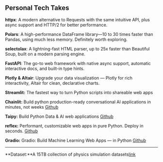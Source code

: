 ## Personal Tech Takes

**httpx**: A modern alternative to Requests with the same intuitive API, plus async support and HTTP/2 for better performance.

**Polars**: A high-performance DataFrame library—10 to 30 times faster than Pandas, using much less memory. Definitely worth exploring.

**selectolax**: A lightning-fast HTML parser, up to 25x faster than Beautiful Soup, built on a modern parsing engine.

**FastAPI**: The go-to web framework with native async support, automatic interactive docs, and built-in type hints.

**Plotly & Altair**: Upgrade your data visualization — Plotly for rich interactivity, Altair for clean, declarative charts.

**Streamlit:** The fastest way to turn Python scripts into shareable web apps

**Chainlit:** Build python production-ready conversational AI applications in minutes, not weeks [Github](https://github.com/Chainlit/chainlit)

**Taipy:** Build Python Data & AI web applications [Github](https://github.com/Avaiga/taipy)

**reflex:** Performant, customizable web apps in pure Python. Deploy in seconds. [Github](https://github.com/reflex-dev/reflex)

**Gradio:** Gradio: Build Machine Learning Web Apps — in Python [Github](https://github.com/gradio-app/gradio)


---
**Dataset:**A 15TB collection of physics simulation datasets[link](https://huggingface.co/collections/polymathic-ai/the-well-67e129f4ca23e0447395d74c)
      
    



